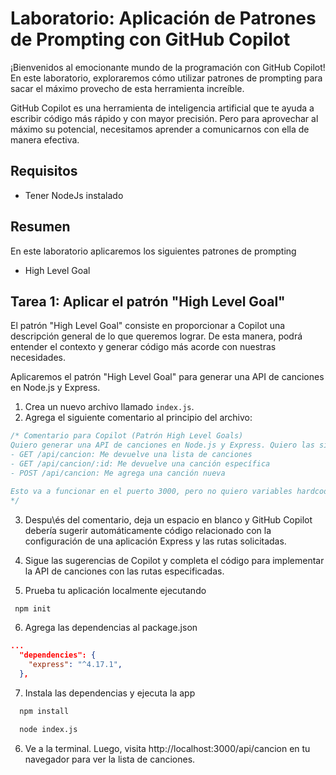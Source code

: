 # Laboratorio: Aplicación de Patrones de Prompting con GitHub Copilot

¡Bienvenidos al emocionante mundo de la programación con GitHub Copilot! En este laboratorio, exploraremos cómo utilizar patrones de prompting para sacar el máximo provecho de esta herramienta increíble.

GitHub Copilot es una herramienta de inteligencia artificial que te ayuda a escribir código más rápido y con mayor precisión. Pero para aprovechar al máximo su potencial, necesitamos aprender a comunicarnos con ella de manera efectiva. 

## Requisitos

* Tener NodeJs instalado

## Resumen

En este laboratorio aplicaremos los siguientes patrones de prompting

* High Level Goal

## Tarea 1: Aplicar el patrón "High Level Goal"

El patrón "High Level Goal" consiste en proporcionar a Copilot una descripción general de lo que queremos lograr. De esta manera, podrá entender el contexto y generar código más acorde con nuestras necesidades.

Aplicaremos el patrón "High Level Goal" para generar una API de canciones en Node.js y Express.

1. Crea un nuevo archivo llamado `index.js`.
2. Agrega el siguiente comentario al principio del archivo:

```javascript
/* Comentario para Copilot (Patrón High Level Goals)
Quiero generar una API de canciones en Node.js y Express. Quiero las siguientes rutas:
- GET /api/cancion: Me devuelve una lista de canciones
- GET /api/cancion/:id: Me devuelve una canción específica
- POST /api/cancion: Me agrega una canción nueva

Esto va a funcionar en el puerto 3000, pero no quiero variables hardcodeadas, así que hay que usar constantes
*/
```

3. Despu\és del comentario, deja un espacio en blanco y GitHub Copilot debería sugerir automáticamente código relacionado con la configuración de una aplicación Express y las rutas solicitadas.

4. Sigue las sugerencias de Copilot y completa el código para implementar la API de canciones con las rutas especificadas.

5. Prueba tu aplicación localmente ejecutando


``` cmd
 npm init
```

6. Agrega las dependencias al package.json

```json
...
  "dependencies": {
    "express": "^4.17.1",
  },
```

7. Instala las dependencias y ejecuta la app

```cmd
  npm install

  node index.js 
```
6. Ve a la terminal. Luego, visita http://localhost:3000/api/cancion en tu navegador para ver la lista de canciones.